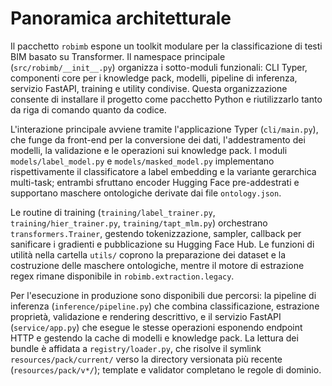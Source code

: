 # Panoramica architetturale

Il pacchetto `robimb` espone un toolkit modulare per la classificazione di testi BIM basato su Transformer. Il namespace principale (`src/robimb/__init__.py`) organizza i sotto-moduli funzionali: CLI Typer, componenti core per i knowledge pack, modelli, pipeline di inferenza, servizio FastAPI, training e utility condivise. Questa organizzazione consente di installare il progetto come pacchetto Python e riutilizzarlo tanto da riga di comando quanto da codice.

L'interazione principale avviene tramite l'applicazione Typer (`cli/main.py`), che funge da front-end per la conversione dei dati, l'addestramento dei modelli, la validazione e le operazioni sui knowledge pack. I moduli `models/label_model.py` e `models/masked_model.py` implementano rispettivamente il classificatore a label embedding e la variante gerarchica multi-task; entrambi sfruttano encoder Hugging Face pre-addestrati e supportano maschere ontologiche derivate dai file `ontology.json`.

Le routine di training (`training/label_trainer.py`, `training/hier_trainer.py`, `training/tapt_mlm.py`) orchestrano `transformers.Trainer`, gestendo tokenizzazione, sampler, callback per sanificare i gradienti e pubblicazione su Hugging Face Hub. Le funzioni di utilità nella cartella `utils/` coprono la preparazione dei dataset e la costruzione delle maschere ontologiche, mentre il motore di estrazione regex rimane disponibile in `robimb.extraction.legacy`.

Per l'esecuzione in produzione sono disponibili due percorsi: la pipeline di inferenza (`inference/pipeline.py`) che combina classificazione, estrazione proprietà, validazione e rendering descrittivo, e il servizio FastAPI (`service/app.py`) che esegue le stesse operazioni esponendo endpoint HTTP e gestendo la cache di modelli e knowledge pack. La lettura dei bundle è affidata a `registry/loader.py`, che risolve il symlink `resources/pack/current/` verso la directory versionata più recente (`resources/pack/v*/`); template e validator completano le regole di dominio.
